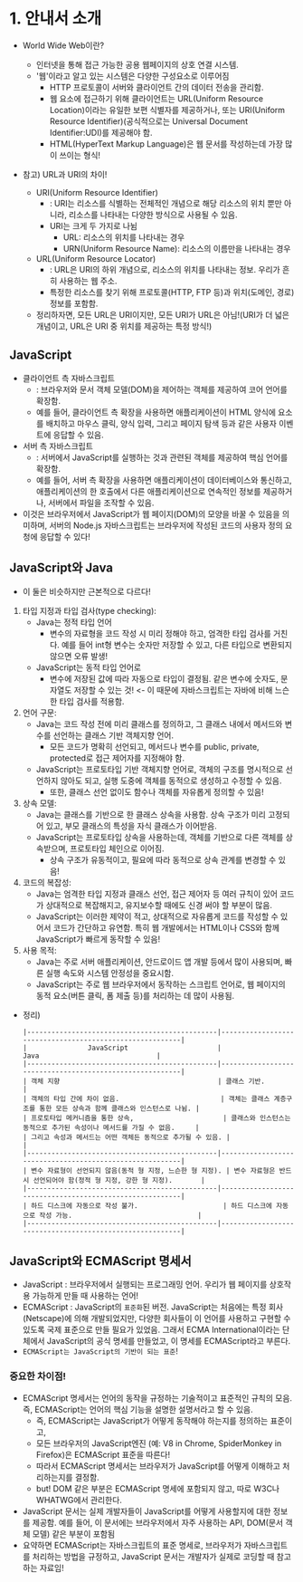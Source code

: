 # 1. 안내서 소개
- World Wide Web이란?
    - 인터넷을 통해 접근 가능한 공용 웹페이지의 상호 연결 시스템. 
    - '웹'이라고 알고 있는 시스템은 다양한 구성요소로 이루어짐
        - HTTP 프로토콜이 서버와 클라이언트 간의 데이터 전송을 관리함.
        - 웹 요소에 접근하기 위해 클라이언트는 URL(Uniform Resource Location)이라는 유일한 보편 식별자를 제공하거나, 
        또는 URI(Uniform Resource Identifier)(공식적으로는 Universal Document Identifier:UDI)를 제공해야 함.
        - HTML(HyperText Markup Language)은 웹 문서를 작성하는데 가장 많이 쓰이는 형식!

- 참고) URL과 URI의 차이!
    - URI(Uniform Resource Identifier)
        - : URI는 리소스를 식별하는 전체적인 개념으로 해당 리소스의 위치 뿐만 아니라, 리소스를 나타내는 다양한 방식으로 사용될 수 있음. 
        - URI는 크게 두 가지로 나뉨
            - URL: 리소스의 위치를 나타내는 경우
            - URN(Uniform Resource Name): 리소스의 이름만을 나타내는 경우
    - URL(Uniform Resource Locator)
        - : URL은 URI의 하위 개념으로, 리소스의 위치를 나타내는 정보. 우리가 흔히 사용하는 웹 주소.
        - 특정한 리소스를 찾기 위해 프로토콜(HTTP, FTP 등)과 위치(도메인, 경로) 정보를 포함함.
    - 정리하자면, 모든 URL은 URI이지만, 모든 URI가 URL은 아님!(URI가 더 넓은 개념이고, URL은 URI 중 위치를 제공하는 특정 방식!)

## JavaScript
- 클라이언트 측 자바스크립트
    - : 브라우저와 문서 객체 모델(DOM)을 제어하는 객체를 제공하여 코어 언어를 확장함. 
    - 예를 들어, 클라이언트 측 확장을 사용하면 애플리케이션이 HTML 양식에 요소를 배치하고 마우스 클릭, 양식 입력, 그리고 페이지 탐색 등과 같은 사용자 이벤트에 응답할 수 있음.
- 서버 측 자바스크립트
    - : 서버에서 JavaScript를 실행하는 것과 관련된 객체를 제공하여 핵심 언어를 확장함. 
    - 예를 들어, 서버 측 확장을 사용하면 애플리케이션이 데이터베이스와 통신하고, 애플리케이션의 한 호출에서 다른 애플리케이션으로 연속적인 정보를 제공하거나, 서버에서 파일을 조작할 수 있음.
- 이것은 브라우저에서 JavaScript가 웹 페이지(DOM)의 모양을 바꿀 수 있음을 의미하며, 서버의 Node.js 자바스크립트는 브라우저에 작성된 코드의 사용자 정의 요청에 응답할 수 있다!

## JavaScript와 Java
- 이 둘은 비슷하지만 근본적으로 다르다!
1. 타입 지정과 타입 검사(type checking):
    - Java는 정적 타입 언어
        - 변수의 자료형을 코드 작성 시 미리 정해야 하고, 엄격한 타입 검사를 거친다. 예를 들어 int형 변수는 숫자만 저장할 수 있고, 다른 타입으로 변환되지 않으면 오류 발생!
    - JavaScript는 동적 타입 언어로
        - 변수에 저장된 값에 따라 자동으로 타입이 결정됨. 같은 변수에 숫자도, 문자열도 저장할 수 있는 것! <- 이 때문에 자바스크립트는 자바에 비해 느슨한 타입 검사를 적용함. 
2. 언어 구문:
    - Java는 코드 작성 전에 미리 클래스를 정의하고, 그 클래스 내에서 메서드와 변수를 선언하는 클래스 기반 객체지향 언어. 
        - 모든 코드가 명확히 선언되고, 메서드나 변수를 public, private, protected로 접근 제어자를 지정해야 함.
    - JavaScript는 프로토타입 기반 객체지향 언어로, 객체의 구조를 명시적으로 선언하지 않아도 되고, 실행 도중에 객체를 동적으로 생성하고 수정할 수 있음.
        - 또한, 클래스 선언 없이도 함수나 객체를 자유롭게 정의할 수 있음!
3. 상속 모델:
    - Java는 클래스를 기반으로 한 클래스 상속을 사용함. 상속 구조가 미리 고정되어 있고, 부모 클래스의 특성을 자식 클래스가 이어받음.
    - JavaScript는 프로토타입 상속을 사용하는데, 객체를 기반으로 다른 객체를 상속받으며, 프로토타입 체인으로 이어짐. 
        - 상속 구조가 유동적이고, 필요에 따라 동적으로 상속 관계를 변경할 수 있음!
4. 코드의 복잡성:
    - Java는 엄격한 타입 지정과 클래스 선언, 접근 제어자 등 여러 규칙이 있어 코드가 상대적으로 복잡해지고, 유지보수할 때에도 신경 써야 할 부분이 많음.
    - JavaScript는 이러한 제약이 적고, 상대적으로 자유롭게 코드를 작성할 수 있어서 코드가 간단하고 유연함. 특히 웹 개발에서는 HTML이나 CSS와 함께 JavaScript가 빠르게 동작할 수 있음!
5. 사용 목적: 
    - Java는 주로 서버 애플리케이션, 안드로이드 앱 개발 등에서 많이 사용되며, 빠른 실행 속도와 시스템 안정성을 중요시함.
    - JavaScript는 주로 웹 브라우저에서 동작하는 스크립트 언어로, 웹 페이지의 동적 요소(버튼 클릭, 폼 제출 등)를 처리하는 데 많이 사용됨.

- 정리)
    ```text   
    |-----------------------------------------------|---------------------------------------------------------|
    |               JavaScript                      |                        Java                             |
    |-----------------------------------------------|---------------------------------------------------------|
    | 객체 지향                                       | 클래스 기반.                                               |
    | 객체의 타입 간에 차이 없음.                         | 객체는 클래스 계층구조를 통한 모든 상속과 함께 클래스와 인스턴스로 나뉨. |
    | 프로토타입 메커니즘을 통한 상속,                      | 클래스와 인스턴스는 동적으로 추가된 속성이나 메서드를 가질 수 없음.     |
    | 그리고 속성과 메서드는 어떤 객체든 동적으로 추가될 수 있음. |                                                         |
    |-----------------------------------------------|---------------------------------------------------------|
    | 변수 자료형이 선언되지 않음(동적 형 지정, 느슨한 형 지정). | 변수 자료형은 반드시 선언되어야 함(정적 형 지정, 강한 형 지정).       |
    |-----------------------------------------------|---------------------------------------------------------|
    | 하드 디스크에 자동으로 작성 불가.                     | 하드 디스크에 자동으로 작성 가능.                               |
    |-----------------------------------------------|---------------------------------------------------------|
    ```

## JavaScript와 ECMAScript 명세서
- JavaScript : 브라우저에서 실행되는 프로그래밍 언어. 우리가 웹 페이지를 상호작용 가능하게 만들 때 사용하는 언어!
- ECMAScript : JavaScript의 `표준화`된 버전. JavaScript는 처음에는 특정 회사(Netscape)에 의해 개발되었지만, 다양한 회사들이 이 언어를 사용하고 구현할 수 있도록 국제 표준으로 만들 필요가 있었음. 그래서 ECMA International이라는 단체에서 JavaScript의 공식 명세를 만들었고, 이 명세를 ECMAScript라고 부른다. 
- `ECMAScript는 JavaScript의 기반이 되는 표준`!

### 중요한 차이점!
- ECMAScript 명세서는 언어의 동작을 규정하는 기술적이고 표준적인 규칙의 모음. 즉, ECMAScript는 언어의 핵심 기능을 설명한 설명서라고 할 수 있음. 
    - 즉, ECMAScript는 JavaScript가 어떻게 동작해야 하는지를 정의하는 표준이고, 
    - 모든 브라우저의 JavaScript엔진 (예: V8 in Chrome, SpiderMonkey in Firefox)은 ECMAScript 표준을 따른다! 
    - 따라서 ECMAScript 명세서는 브라우저가 JavaScript를 어떻게 이해하고 처리하는지를 결정함.
    - but! DOM 같은 부분은 ECMAScript 명세에 포함되지 않고, 따로 W3C나 WHATWG에서 관리한다.
- JavaScript 문서는 실제 개발자들이 JavaScript를 어떻게 사용할지에 대한 정보를 제공함. 예를 들어, 이 문서에는 브라우저에서 자주 사용하는 API, DOM(문서 객체 모델) 같은 부분이 포함됨
- 요약하면 ECMAScript는 자바스크립트의 표준 명세로, 브라우저가 자바스크립트를 처리하는 방법을 규정하고, JavaScript 문서는 개발자가 실제로 코딩할 때 참고하는 자료임!


